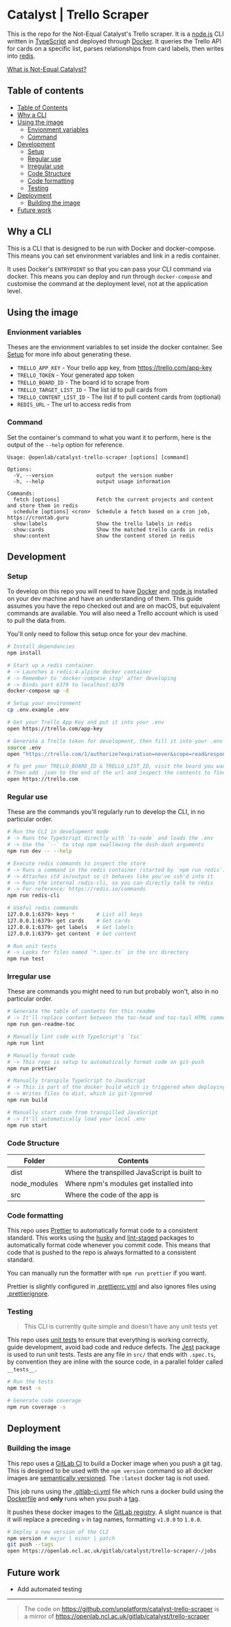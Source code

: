 # Catalyst | Trello Scraper

This is the repo for the Not-Equal Catalyst's Trello scraper.
It is a [node.js](https://nodejs.org)
CLI written in [TypeScript](https://www.typescriptlang.org/)
and deployed through [Docker](https://www.docker.com/).
It queries the Trello API for cards on a specific list,
parses relationships from card labels, then writes into [redis](https://redis.io/).

[What is Not-Equal Catalyst?](https://github.com/unplatform/catalyst-about)

<!-- toc-head -->

## Table of contents

- [Table of Contents](#table-of-contents)
- [Why a CLI](#why-a-cli)
- [Using the image](#using-the-image)
  - [Envionment variables](#envionment-variables)
  - [Command](#command)
- [Development](#development)
  - [Setup](#setup)
  - [Regular use](#regular-use)
  - [Irregular use](#irregular-use)
  - [Code Structure](#code-structure)
  - [Code formatting](#code-formatting)
  - [Testing](#testing)
- [Deployment](#deployment)
  - [Building the image](#building-the-image)
- [Future work](#future-work)

<!-- toc-tail -->

## Why a CLI

This is a CLI that is designed to be run with Docker and docker-compose.
This means you can set environment variables and link in a redis container.

It uses Docker's `ENTRYPOINT` so that you can pass your CLI command via docker.
This means you can deploy and run through `docker-compose` and customise the command
at the deployment level, not at the application level.

## Using the image

### Envionment variables

Theses are the envionment variables to set inside the docker container.
See [Setup](#setup) for more info about generating these.

- `TRELLO_APP_KEY` - Your trello app key, from https://trello.com/app-key
- `TRELLO_TOKEN` - Your generated app token
- `TRELLO_BOARD_ID` - The board id to scrape from
- `TRELLO_TARGET_LIST_ID` - The list id to pull cards from
- `TRELLO_CONTENT_LIST_ID` - The list if to pull content cards from (optional)
- `REDIS_URL` - The url to access redis from

### Command

Set the container's command to what you want it to perform,
here is the output of the `--help` option for reference.

```
Usage: @openlab/catalyst-trello-scraper [options] [command]

Options:
  -V, --version              output the version number
  -h, --help                 output usage information

Commands:
  fetch [options]            Fetch the current projects and content and store them in redis
  schedule [options] <cron>  Schedule a fetch based on a cron job, https://crontab.guru
  show:labels                Show the trello labels in redis
  show:cards                 Show the matched trello cards in redis
  show:content               Show the content stored in redis
```

## Development

### Setup

To develop on this repo you will need to have [Docker](https://www.docker.com/) and
[node.js](https://nodejs.org) installed on your dev machine and have an understanding of them.
This guide assumes you have the repo checked out and are on macOS, but equivalent commands are available.
You will also need a Trello account which is used to pull the data from.

You'll only need to follow this setup once for your dev machine.

```bash
# Install dependancies
npm install

# Start up a redis container
# -> Launches a redis:4-alpine docker container
# -> Remember to 'docker-compose stop' after developing
# -> Binds port 6379 to localhost:6379
docker-compose up -d

# Setup your environment
cp .env.example .env

# Get your Trello App Key and put it into your .env
open https://trello.com/app-key

# Generate a Trello token for development, then fill it into your .env
source .env
open "https://trello.com/1/authorize?expiration=never&scope=read&response_type=token&name=Not-Equal%20Catalyst&key=$TRELLO_APP_KEY"

# To get your TRELLO_BOARD_ID & TRELLO_LIST_ID, visit the board you want to pull from on the trello.com
# Then add .json to the end of the url and inspect the contents to find your values
open https://trello.com
```

### Regular use

These are the commands you'll regularly run to develop the CLI, in no particular order.

```bash
# Run the CLI in development mode
# -> Runs the TypeScript directly with `ts-node` and loads the .env
# -> Use the `--` to stop npm swallowing the dash-dash arguments
npm run dev -- --help

# Execute redis commands to inspect the store
# -> Runs a command in the redis container (started by `npm run redis`)
# -> Attaches std in/output so it behaves like you've ssh'd into it
# -> Runs the internal redis-cli, so you can directly talk to redis
# -> For reference: https://redis.io/commands
npm run redis-cli

# Useful redis commands
127.0.0.1:6379> keys *       # List all keys
127.0.0.1:6379> get cards    # Get cards
127.0.0.1:6379> get labels   # Get labels
127.0.0.1:6379> get content  # Get content

# Run unit tests
# -> Looks for files named `*.spec.ts` in the src directory
npm run test
```

### Irregular use

These are commands you might need to run but probably won't, also in no particular order.

```bash
# Generate the table of contents for this readme
# -> It'll replace content between the toc-head and toc-tail HTML comments
npm run gen-readme-toc

# Manually lint code with TypeScript's `tsc`
npm run lint

# Manually format code
# -> This repo is setup to automatically format code on git-push
npm run prettier

# Manually transpile TypeScript to JavaScript
# -> This is part of the docker build which is triggered when deploying
# -> Writes files to dist, which is git-ignored
npm run build

# Manually start code from transpilled JavaScript
# -> It'll automatically load your local .env
npm run start
```

### Code Structure

| Folder       | Contents                                     |
| ------------ | -------------------------------------------- |
| dist         | Where the transpilled JavaScript is built to |
| node_modules | Where npm's modules get installed into       |
| src          | Where the code of the app is                 |

### Code formatting

This repo uses [Prettier](https://prettier.io/) to automatically format code to a consistent standard.
This works using the [husky](https://www.npmjs.com/package/husky)
and [lint-staged](https://www.npmjs.com/package/lint-staged) packages to
automatically format code whenever you commit code.
This means that code that is pushed to the repo is always formatted to a consistent standard.

You can manually run the formatter with `npm run prettier` if you want.

Prettier is slightly configured in [.prettierrc.yml](/.prettierrc.yml)
and also ignores files using [.prettierignore](/.prettierignore).

### Testing

> This CLI is currently quite simple and doesn't have any unit tests yet

This repo uses [unit tests](https://en.wikipedia.org/wiki/Unit_testing) to ensure that everything is working correctly, guide development, avoid bad code and reduce defects.
The [Jest](https://www.npmjs.com/package/jest) package is used to run unit tests.
Tests are any file in `src/` that ends with `.spec.ts`, by convention they are inline with the source code,
in a parallel folder called `__tests__`.

```bash
# Run the tests
npm test -s

# Generate code coverage
npm run coverage -s
```

## Deployment

### Building the image

This repo uses a [GitLab CI](https://about.gitlab.com/product/continuous-integration/)
to build a Docker image when you push a git tag.
This is designed to be used with the `npm version` command so all docker images are [semantically versioned](https://semver.org/).
The `:latest` docker tag is not used.

This job runs using the [.gitlab-ci.yml](/.gitlab-ci.yml) file which
runs a docker build using the [Dockerfile](/Dockerfile)
and **only** runs when you push a [tag](https://git-scm.com/book/en/v2/Git-Basics-Tagging).

It pushes these docker images to the [GitLab registry](https://openlab.ncl.ac.uk/gitlab/catalyst/trello-scraper/container_registry).
A slight nuance is that it will replace a preceding `v` in tag names, formatting `v1.0.0` to `1.0.0`.

```bash
# Deploy a new version of the CLI
npm version # major | minor | patch
git push --tags
open https://openlab.ncl.ac.uk/gitlab/catalyst/trello-scraper/-/jobs
```

## Future work

- Add automated testing

---

> The code on https://github.com/unplatform/catalyst-trello-scraper is a mirror of https://openlab.ncl.ac.uk/gitlab/catalyst/trello-scraper
